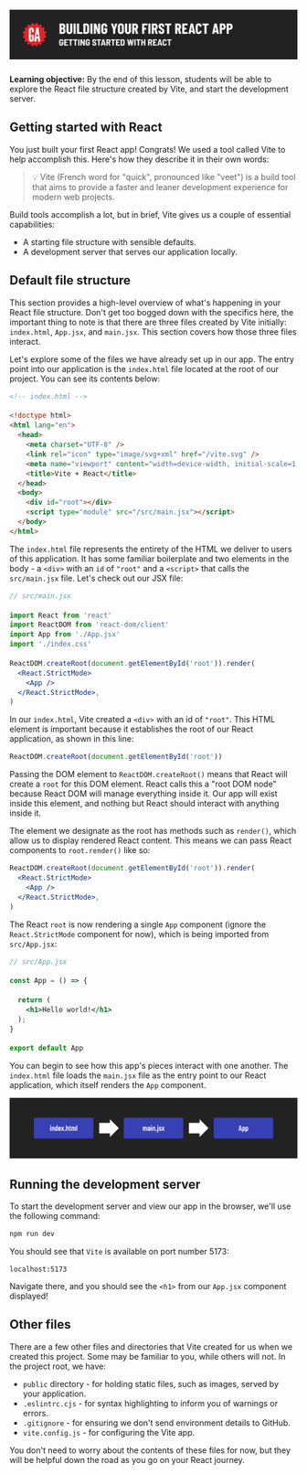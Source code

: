 # ![Building Your First React App - Getting Started with React](./assets/hero.png)

**Learning objective:** By the end of this lesson, students will be able to explore the React file structure created by Vite, and start the development server. 

## Getting started with React

You just built your first React app! Congrats! We used a tool called Vite to help accomplish this. Here's how they describe it in their own words:

> 💡 Vite (French word for "quick", pronounced like "veet") is a build tool that aims to provide a faster and leaner development experience for modern web projects.

Build tools accomplish a lot, but in brief, Vite gives us a couple of essential capabilities:

- A starting file structure with sensible defaults.
- A development server that serves our application locally.

## Default file structure

This section provides a high-level overview of what's happening in your React file structure. Don't get too bogged down with the specifics here, the important thing to note is that there are three files created by Vite initially: `index.html`, `App.jsx`, and `main.jsx`. This section covers how those three files interact. 

Let's explore some of the files we have already set up in our app. The entry point into our application is the `index.html` file located at the root of our project. You can see its contents below:

```html
<!-- index.html -->

<!doctype html>
<html lang="en">
  <head>
    <meta charset="UTF-8" />
    <link rel="icon" type="image/svg+xml" href="/vite.svg" />
    <meta name="viewport" content="width=device-width, initial-scale=1.0" />
    <title>Vite + React</title>
  </head>
  <body>
    <div id="root"></div>
    <script type="module" src="/src/main.jsx"></script>
  </body>
</html>
```

The `index.html` file represents the entirety of the HTML we deliver to users of this application. It has some familiar boilerplate and two elements in the body - a `<div>` with an `id` of `"root"` and a `<script>` that calls the `src/main.jsx` file. Let's check out our JSX file:

```jsx
// src/main.jsx

import React from 'react'
import ReactDOM from 'react-dom/client'
import App from './App.jsx'
import './index.css'

ReactDOM.createRoot(document.getElementById('root')).render(
  <React.StrictMode>
    <App />
  </React.StrictMode>,
)
```

In our `index.html`, Vite created a `<div>` with an id of `"root"`. This HTML element is important because it establishes the root of our React application, as shown in this line: 

```jsx
ReactDOM.createRoot(document.getElementById('root'))
```

Passing the DOM element to `ReactDOM.createRoot()` means that React will create a `root` for this DOM element. React calls this a "root DOM node" because React DOM will manage everything inside it. Our app will exist inside this element, and nothing but React should interact with anything inside it.

The element we designate as the root has methods such as `render()`, which allow us to display rendered React content. This means we can pass React components to `root.render()` like so:

```jsx
ReactDOM.createRoot(document.getElementById('root')).render(
  <React.StrictMode>
    <App />
  </React.StrictMode>,
)
```

The React `root` is now rendering a single `App` component (ignore the `React.StrictMode` component for now), which is being imported from `src/App.jsx`: 

```jsx
// src/App.jsx

const App = () => {

  return (
    <h1>Hello world!</h1>
  );
}

export default App
```

You can begin to see how this app's pieces interact with one another. The `index.html` file loads the `main.jsx` file as the entry point to our React application, which itself renders the `App` component.

![Entry point](./assets/react-entry-point-v1.png)

## Running the development server

To start the development server and view our app in the browser, we'll use the following command:

```bash
npm run dev
```

You should see that `Vite` is available on port number 5173:

```plaintext
localhost:5173
```

Navigate there, and you should see the `<h1>` from our `App.jsx` component displayed!

## Other files

There are a few other files and directories that Vite created for us when we created this project. Some may be familiar to you, while others will not. In the project root, we have:

- `public` directory - for holding static files, such as images, served by your application.
- `.eslintrc.cjs` - for syntax highlighting to inform you of warnings or errors.
- `.gitignore` - for ensuring we don't send environment details to GitHub.
- `vite.config.js` - for configuring the Vite app.

You don't need to worry about the contents of these files for now, but they will be helpful down the road as you go on your React journey.
